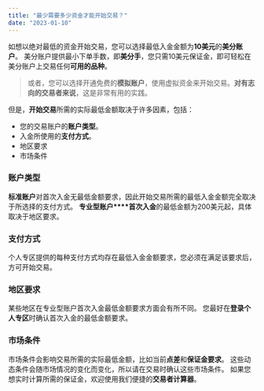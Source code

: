 ```yaml
---
title: "最少需要多少资金才能开始交易？"
date: "2023-01-10"
---
```


如想以绝对最低的资金开始交易，您可以选择最低入金金额为**10美元**的**美分账户**。 美分账户提供最小下单手数，即**美分手**，您只需10美元保证金，即可轻松在美分账户上交易任何**可用的品种**。

> 或者，您可以选择开通免费的**模拟账户**，使用虚拟资金来开始交易。**对有志向的交易者来说**，这是非常有用的实践。

但是，**开始交易**所需的实际最低金额取决于许多因素，包括：

- 您的交易账户的**账户类型**。
- 入金所使用的**支付方式**。
- 地区要求
- 市场条件

### **账户类型**

**标准账户**对首次入金无最低金额要求，因此开始交易所需的最低入金金额完全取决于所选择的支付方式。 **专业型账户****首次入金**的最低金额为200美元起，具体取决于地区要求。

### **支付方式**

个人专区提供的每种支付方式均存在最低入金金额要求，您必须在满足该要求后，方可开始交易。

### 地区要求

某些地区在专业型账户首次入金最低金额要求方面会有所不同。 您最好在**登录个人专区**时确认首次入金的最低金额要求。

### **市场条件**

市场条件会影响交易所需的实际最低金额，比如当前**点差**和**保证金要求**。 这些动态条件会随市场情况的变化而变化，所以请在交易时确认这些市场条件。 如果您想实时计算所需的保证金，欢迎使用我们便捷的**交易者计算器**。
